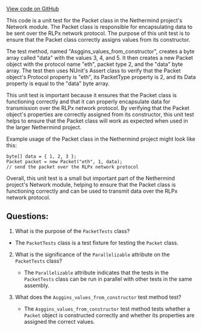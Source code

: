 [View code on GitHub](https://github.com/nethermindeth/nethermind/Nethermind.Network.Test/PacketTests.cs)

This code is a unit test for the Packet class in the Nethermind project's Network module. The Packet class is responsible for encapsulating data to be sent over the RLPx network protocol. The purpose of this unit test is to ensure that the Packet class correctly assigns values from its constructor.

The test method, named "Asggins_values_from_constructor", creates a byte array called "data" with the values 3, 4, and 5. It then creates a new Packet object with the protocol name "eth", packet type 2, and the "data" byte array. The test then uses NUnit's Assert class to verify that the Packet object's Protocol property is "eth", its PacketType property is 2, and its Data property is equal to the "data" byte array.

This unit test is important because it ensures that the Packet class is functioning correctly and that it can properly encapsulate data for transmission over the RLPx network protocol. By verifying that the Packet object's properties are correctly assigned from its constructor, this unit test helps to ensure that the Packet class will work as expected when used in the larger Nethermind project.

Example usage of the Packet class in the Nethermind project might look like this:

```
byte[] data = { 1, 2, 3 };
Packet packet = new Packet("eth", 1, data);
// send the packet over the RLPx network protocol
```

Overall, this unit test is a small but important part of the Nethermind project's Network module, helping to ensure that the Packet class is functioning correctly and can be used to transmit data over the RLPx network protocol.
## Questions: 
 1. What is the purpose of the `PacketTests` class?
   - The `PacketTests` class is a test fixture for testing the `Packet` class.
   
2. What is the significance of the `Parallelizable` attribute on the `PacketTests` class?
   - The `Parallelizable` attribute indicates that the tests in the `PacketTests` class can be run in parallel with other tests in the same assembly.
   
3. What does the `Asggins_values_from_constructor` test method test?
   - The `Asggins_values_from_constructor` test method tests whether a `Packet` object is constructed correctly and whether its properties are assigned the correct values.